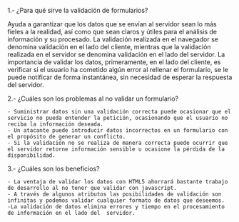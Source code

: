 1.- ¿Para qué sirve la validación de formularios?

 Ayuda a garantizar que los datos que se envían al servidor sean lo más fieles a la realidad, así como que sean claros y útiles para el análisis de información y su procesado. La validación realizada en el navegador se denomina validación en el lado del cliente, mientras que la validación realizada en el servidor se denomina validación en el lado del servidor. La importancia de validar los datos, primeramente, en el lado del cliente, es verificar si el usuario ha cometido algún error al rellenar el formulario, se le puede notificar de forma instantánea, sin necesidad de esperar la respuesta del servidor.

2.- ¿Cuáles son los problemas al no validar un formulario?

    - Suministrar datos sin una validación correcta puede ocasionar que el servicio no pueda entender la petición, ocasionando que el usuario no reciba la información deseada.
    - Un atacante puede introducir datos incorrectos en un formulario con el propósito de generar un conflicto.
    - Si la validación no se realiza de manera correcta puede ocurrir que el servidor retorne información sensible u ocasione la pérdida de la disponibilidad.

3.- ¿Cuáles son los beneficios?

    - La ventaja de validar los datos con HTML5 ahorrará bastante trabajo de desarrollo al no tener que validar con javascript.
    - A través de algunos atributos las posibilidades de validación son infinitas y podemos validar cualquier formato de datos que deseemos.
    -La validación de datos elimina errores y tiempo en el procesamiento de información en el lado del  servidor.
